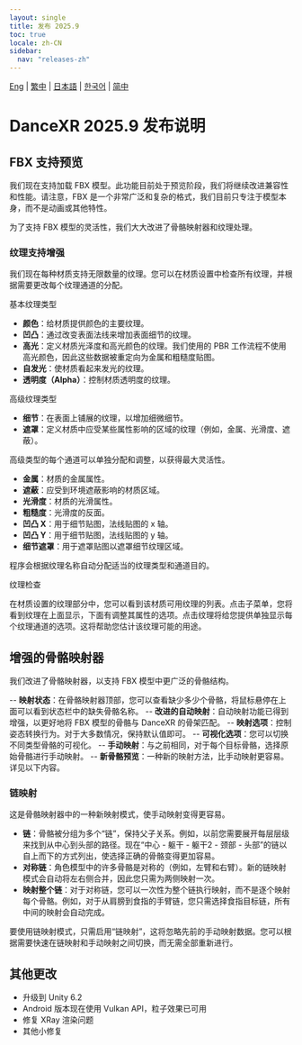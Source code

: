```yaml
---
layout: single
title: 发布 2025.9
toc: true
locale: zh-CN
sidebar:
  nav: "releases-zh"
---
```

[Eng](/dancexr/releases/2025.9) | [繁中](/tw/dancexr/releases/2025.9) | [日本語](/jp/dancexr/releases/2025.9) | [한국어](/kr/dancexr/releases/2025.9) | [简中](/zh/dancexr/releases/2025.9)

# DanceXR 2025.9 发布说明

## FBX 支持预览

我们现在支持加载 FBX 模型。此功能目前处于预览阶段，我们将继续改进兼容性和性能。请注意，FBX 是一个非常广泛和复杂的格式，我们目前只专注于模型本身，而不是动画或其他特性。

为了支持 FBX 模型的灵活性，我们大大改进了骨骼映射器和纹理处理。

### 纹理支持增强

我们现在每种材质支持无限数量的纹理。您可以在材质设置中检查所有纹理，并根据需要更改每个纹理通道的分配。

基本纹理类型

- **颜色**：给材质提供颜色的主要纹理。
- **凹凸**：通过改变表面法线来增加表面细节的纹理。
- **高光**：定义材质光泽度和高光颜色的纹理。我们使用的 PBR 工作流程不使用高光颜色，因此这些数据被重定向为金属和粗糙度贴图。
- **自发光**：使材质看起来发光的纹理。
- **透明度（Alpha）**：控制材质透明度的纹理。

高级纹理类型

- **细节**：在表面上铺展的纹理，以增加细微细节。
- **遮罩**：定义材质中应受某些属性影响的区域的纹理（例如，金属、光滑度、遮蔽）。

高级类型的每个通道可以单独分配和调整，以获得最大灵活性。

- **金属**：材质的金属属性。
- **遮蔽**：应受到环境遮蔽影响的材质区域。
- **光滑度**：材质的光滑属性。
- **粗糙度**：光滑度的反面。
- **凹凸 X**：用于细节贴图，法线贴图的 x 轴。
- **凹凸 Y**：用于细节贴图，法线贴图的 y 轴。
- **细节遮罩**：用于遮罩贴图以遮罩细节纹理区域。

程序会根据纹理名称自动分配适当的纹理类型和通道目的。

纹理检查

在材质设置的纹理部分中，您可以看到该材质可用纹理的列表。点击子菜单，您将看到纹理在上面显示，下面有调整其属性的选项。点击纹理将给您提供单独显示每个纹理通道的选项。这将帮助您估计该纹理可能的用途。

## 增强的骨骼映射器

我们改进了骨骼映射器，以支持 FBX 模型中更广泛的骨骼结构。

-- **映射状态**：在骨骼映射器顶部，您可以查看缺少多少个骨骼，将鼠标悬停在上面可以看到状态栏中的缺失骨骼名称。
-- **改进的自动映射**：自动映射功能已得到增强，以更好地将 FBX 模型的骨骼与 DanceXR 的骨架匹配。
-- **映射选项**：控制姿态转换行为。对于大多数情况，保持默认值即可。
-- **可视化选项**：您可以切换不同类型骨骼的可视化。
-- **手动映射**：与之前相同，对于每个目标骨骼，选择原始骨骼进行手动映射。
-- **新骨骼预览**：一种新的映射方法，比手动映射更容易。详见以下内容。

### 链映射
这是骨骼映射器中的一种新映射模式，使手动映射变得更容易。

- **链**：骨骼被分组为多个“链”，保持父子关系。例如，以前您需要展开每层层级来找到从中心到头部的路径。现在“中心 - 躯干 - 躯干2 - 颈部 - 头部”的链以自上而下的方式列出，使选择正确的骨骼变得更加容易。
- **对称链**：角色模型中的许多骨骼是对称的（例如，左臂和右臂）。新的链映射模式会自动将左右侧合并，因此您只需为两侧映射一次。
- **映射整个链**：对于对称链，您可以一次性为整个链执行映射，而不是逐个映射每个骨骼。例如，对于从肩膀到食指的手臂链，您只需选择食指目标链，所有中间的映射会自动完成。

要使用链映射模式，只需启用“链映射”，这将忽略先前的手动映射数据。您可以根据需要快速在链映射和手动映射之间切换，而无需全部重新进行。

## 其他更改
- 升级到 Unity 6.2
- Android 版本现在使用 Vulkan API，粒子效果已可用
- 修复 XRay 渲染问题
- 其他小修复